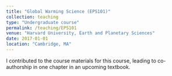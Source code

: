 ```yaml
---
title: "Global Warming Science (EPS101)"
collection: teaching
type: "Undergraduate course"
permalink: /teaching/EPS101
venue: "Harvard University, Earth and Planetary Sciences"
date: 2017-01-01
location: "Cambridge, MA"
---
```


I contributed to the course materials for this course, leading to co-authorship in one chapter in an upcoming textbook. 


